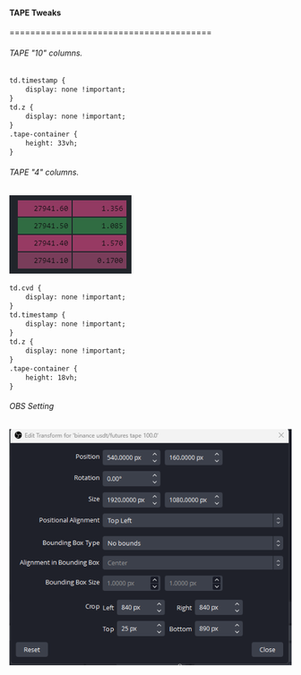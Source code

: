 #### TAPE Tweaks
=======================================

###### TAPE "10" columns.

    td.timestamp { 
      	display: none !important; 
    }
    td.z { 
      	display: none !important; 
    }
    .tape-container { 
      	height: 33vh; 
    }


###### TAPE "4" columns.
![cignals-price-amount](/media/cignals-price-amount.png)

    td.cvd { 
    	display: none !important; 
    }
    td.timestamp { 
    	display: none !important;
    }
    td.z { 
  	    display: none !important; 
    }
    .tape-container { 
  	    height: 18vh; 
    }

###### OBS Setting

![cignals-4x-tape](/media/cignals-4x-tape.png)
